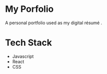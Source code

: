 # My Porfolio

A personal portfolio used as my digital résumé .

# Tech Stack
- Javascript
- React
- CSS

